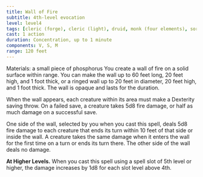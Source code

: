 ```yaml
---
title: Wall of Fire
subtitle: 4th-level evocation
level: level4
tags: [cleric (forge), cleric (light), druid, monk (four elements), sorcerer, warlock (fiend), wizard, level4, evocation]
cast: 1 action
duration: Concentration, up to 1 minute
components: V, S, M
range: 120 feet
---
```

Materials: a small piece of phosphorus
You create a wall of fire on a solid surface within range. You can make the wall up to 60 feet long, 20 feet high, and 1 foot thick, or a ringed wall up to 20 feet in diameter, 20 feet high, and 1 foot thick. The wall is opaque and lasts for the duration.

When the wall appears, each creature within its area must make a Dexterity saving throw. On a failed save, a creature takes 5d8 fire damage, or half as much damage on a successful save.

One side of the wall, selected by you when you cast this spell, deals 5d8 fire damage to each creature that ends its turn within 10 feet of that side or inside the wall. A creature takes the same damage when it enters the wall for the first time on a turn or ends its turn there. The other side of the wall deals no damage.

**At Higher Levels.** When you cast this spell using a spell slot of 5th level or higher, the damage increases by 1d8 for each slot level above 4th.
